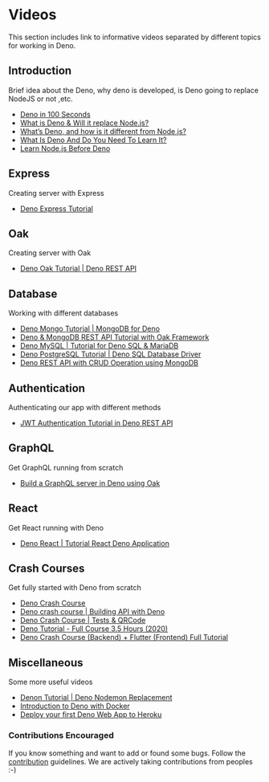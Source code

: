 # Videos

This section includes link to informative videos separated by different topics for working in Deno.

## Introduction

Brief idea about the Deno, why deno is developed, is Deno going to replace NodeJS or not ,etc.

- [Deno in 100 Seconds](https://youtu.be/F0G9lZ7gecE)
- [What is Deno & Will it replace Node.js?](https://youtu.be/3Vl8a3zYjiw)
- [What’s Deno, and how is it different from Node.js?](https://youtu.be/AoAXcW2-LNA)
- [What Is Deno And Do You Need To Learn It?](https://youtu.be/1ltKPjQKczU)
- [Learn Node.js Before Deno](https://youtu.be/bZjGSNPCXdU)

## Express

Creating server with Express

- [Deno Express Tutorial](https://youtu.be/OktBhNexnhY)

## Oak

Creating server with Oak

- [Deno Oak Tutorial | Deno REST API](https://youtu.be/BAu7fnCbxAs)

## Database

Working with different databases

- [Deno Mongo Tutorial | MongoDB for Deno](https://youtu.be/RPHq_yFz51Q)
- [Deno & MongoDB REST API Tutorial with Oak Framework](https://youtu.be/TMPBEkfIPWk)
- [Deno MySQL | Tutorial for Deno SQL & MariaDB](https://youtu.be/6FTf0WZxbL0)
- [Deno PostgreSQL Tutorial | Deno SQL Database Driver](https://youtu.be/gaN4VghWhNk)
- [Deno REST API with CRUD Operation using MongoDB](https://youtu.be/yOK331KQWUo)

## Authentication

Authenticating our app with different methods

- [JWT Authentication Tutorial in Deno REST API](https://youtu.be/2Skms0gkUXk)

## GraphQL

Get GraphQL running from scratch

- [Build a GraphQL server in Deno using Oak](https://youtu.be/Rc_HhL55JZM)

## React

Get React running with Deno

- [Deno React | Tutorial React Deno Application](https://youtu.be/UUiC5RoTek8)

## Crash Courses

Get fully started with Deno from scratch

- [Deno Crash Course](https://youtu.be/NHHhiqwcfRM)
- [Deno crash course | Building API with Deno](https://youtu.be/ll-8rtmq2Zc)
- [Deno Crash Course | Tests & QRCode](https://youtu.be/Bkzem7vLjlA)
- [Deno Tutorial - Full Course 3.5 Hours (2020)](https://youtu.be/zU6-8w1IR-I)
- [Deno Crash Course (Backend) + Flutter (Frontend) Full Tutorial](https://youtu.be/_65Ixfu9nSo)

## Miscellaneous

Some more useful videos

- [Denon Tutorial | Deno Nodemon Replacement](https://youtu.be/OukB3hQefyI)
- [Introduction to Deno with Docker](https://youtu.be/4EfnECkCx8E)
- [Deploy your first Deno Web App to Heroku](https://youtu.be/yXH8VFLh2yA)

### Contributions Encouraged

If you know something and want to add or found some bugs. Follow the [contribution](./contributing.md) guidelines. We are actively taking contributions from peoples :-)
